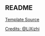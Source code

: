## README

[Template Source](http://lixizhi.github.io/about/)


[Credits: @LiXizhi](https://github.com/LiXizhi)
